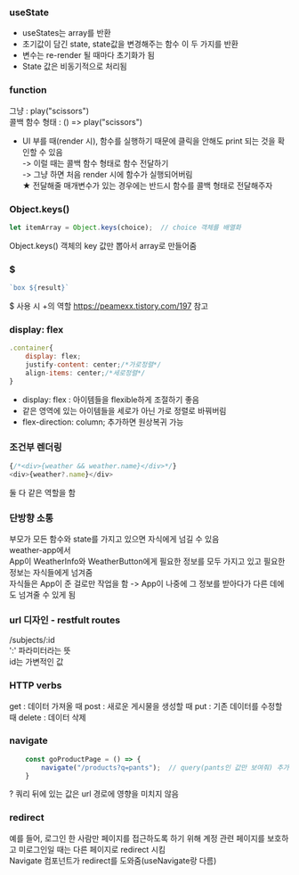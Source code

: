 ### useState
- useStates는 array를 반환
- 초기값이 담긴 state, state값을 변경해주는 함수 이 두 가지를 반환
-	변수는 re-render 될 때마다 초기화가 됨
-	State 값은 비동기적으로 처리됨

### function
그냥 : play("scissors")  
콜백 함수 형태 : () => play("scissors")  

- UI 부를 때(render 시), 함수를 실행하기 때문에 클릭을 안해도 print 되는 것을 확인할 수 있음  
-> 이럴 때는 콜백 함수 형태로 함수 전달하기  
-> 그냥 하면 처음 render 시에 함수가 실행되어버림  
★ 전달해줄 매개변수가 있는 경우에는 반드시 함수를 콜백 형태로 전달해주자


### Object.keys()
```JavaScript
let itemArray = Object.keys(choice);  // choice 객체를 배열화
```
Object.keys()
객체의 key 값만 뽑아서 array로 만들어줌

### $

```JavaScript
`box ${result}`
```

$ 사용 시 +의 역할
https://peamexx.tistory.com/197 참고

### display: flex
```js
.container{
    display: flex;
    justify-content: center;/*가로정렬*/
    align-items: center;/*세로정렬*/
}
```
- display: flex : 아이템들을 flexible하게 조절하기 좋음
- 같은 영역에 있는 아이템들을 세로가 아닌 가로 정렬로 바꿔버림
- flex-direction: column; 추가하면 원상복귀 가능


### 조건부 렌더링
```js
{/*<div>{weather && weather.name}</div>*/}
<div>{weather?.name}</div>
```
둘 다 같은 역할을 함


### 단방향 소통
부모가 모든 함수와 state를 가지고 있으면 자식에게 넘길 수 있음  
weather-app에서  
App이 WeatherInfo와 WeatherButton에게 필요한 정보를 모두 가지고 있고 필요한 정보는 자식들에게 넘겨줌  
자식들은 App이 준 걸로만 작업을 함 -> App이 나중에 그 정보를 받아다가 다른 데에도 넘겨줄 수 있게 됨  


### url 디자인 - restfult routes  
/subjects/:id  
':' 파라미터라는 뜻  
id는 가변적인 값  

### HTTP verbs
get : 데이터 가져올 때
post : 새로운 게시물을 생성할 때
put : 기존 데이터를 수정할 때
delete : 데이터 삭제

### navigate
```js
    const goProductPage = () => {
        navigate("/products?q=pants");  // query(pants인 값만 보여줘) 추가
    }
```
? 쿼리 뒤에 있는 값은 url 경로에 영향을 미치지 않음  


### redirect
예를 들어, 로그인 한 사람만 페이지를 접근하도록 하기 위해 계정 관련 페이지를 보호하고 미로그인일 때는 다른 페이지로 redirect 시킴  
Navigate 컴포넌트가 redirect를 도와줌(useNavigate랑 다름)  
